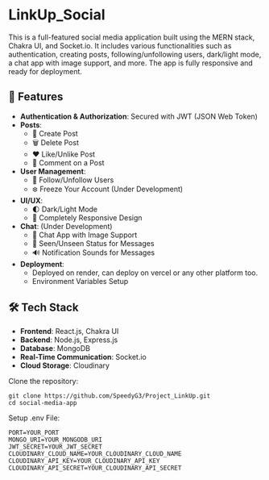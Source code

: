 # LinkUp_Social

This is a full-featured social media application built using the MERN stack, Chakra UI, and Socket.io. It includes various functionalities such as authentication, creating posts, following/unfollowing users, dark/light mode, a chat app with image support, and more. The app is fully responsive and ready for deployment.

## 🌟 Features

- **Authentication & Authorization**: Secured with JWT (JSON Web Token)
- **Posts**:
  - 📝 Create Post
  - 🗑️ Delete Post
  - ❤️ Like/Unlike Post
  - 💬 Comment on a Post
- **User Management**:
  - 👥 Follow/Unfollow Users
  - ❄️ Freeze Your Account (Under Development)
- **UI/UX**:
  - 🌓 Dark/Light Mode
  - 📱 Completely Responsive Design
- **Chat**: (Under Development)
  - 💬 Chat App with Image Support
  - 👀 Seen/Unseen Status for Messages
  - 🔊 Notification Sounds for Messages
- **Deployment**: 
  - Deployed on render, can deploy on vercel or any other platform too.
  - Environment Variables Setup

## 🛠 Tech Stack

- **Frontend**: React.js, Chakra UI
- **Backend**: Node.js, Express.js
- **Database**: MongoDB
- **Real-Time Communication**: Socket.io
- **Cloud Storage**: Cloudinary

Clone the repository:
   ```
   git clone https://github.com/SpeedyG3/Project_LinkUp.git
   cd social-media-app
```

Setup .env File:
```
PORT=YOUR_PORT
MONGO_URI=YOUR_MONGODB_URI
JWT_SECRET=YOUR_JWT_SECRET
CLOUDINARY_CLOUD_NAME=YOUR_CLOUDINARY_CLOUD_NAME
CLOUDINARY_API_KEY=YOUR_CLOUDINARY_API_KEY
CLOUDINARY_API_SECRET=YOUR_CLOUDINARY_API_SECRET
```
